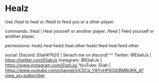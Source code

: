 # Healz

Use /heal to heal or /feed to feed you or a other player.

commands:
  /heal | Heal yourself or another player.
  /feed | Feed yourself or another player.

permissions:
  healz.heal
  healz.heal.other
  healz.feed
  heal.feed.other 

social:
Discord: Eliah#7620 | Serach me on discord! ^^
Twitter: @EliahJs | https://twitter.com/EliahJs
Instagram: @EliahJs | https://www.instagram.com/EliahJs/
YouTube: Eliah | https://www.youtube.com/channel/UC5Cq_Y8YyHP0OjDBMBUKK_A?view_as=subscriber
